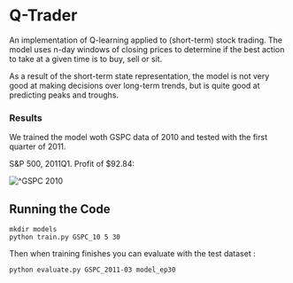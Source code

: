 # Q-Trader

An implementation of Q-learning applied to (short-term) stock trading. The model uses n-day windows of closing prices to determine if the best action to take at a given time is to buy, sell or sit.

As a result of the short-term state representation, the model is not very good at making decisions over long-term trends, but is quite good at predicting peaks and troughs.


### Results
 We trained the model woth GSPC data of 2010 and tested with the first quarter of 2011.

S&P 500, 2011Q1. Profit of $92.84:
 
![^GSPC 2010](./images/buy_sell.png)


## Running the Code

```
mkdir models
python train.py GSPC_10 5 30
```

Then when training finishes you can evaluate with the test dataset :
```
python evaluate.py GSPC_2011-03 model_ep30
```
